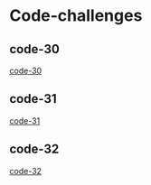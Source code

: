 # Code-challenges

## code-30
[code-30](app/src/main/resources/hashTable.md)

## code-31
[code-31](app/src/main/resources/hashmap-repeated-word.md)

## code-32
[code-32](app/src/main/resources/tree_intersection.md)
